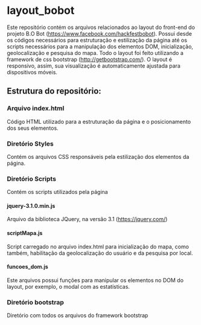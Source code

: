 # layout_bobot
Este repositório contém os arquivos relacionados ao layout do front-end do projeto B.O Bot (https://www.facebook.com/hackfestbobot). 
 Possui desde os códigos necessários para estruturação e estilização da página até os scripts necessários para a manipulação dos
elementos DOM, inicialização, geolocalização e pesquisa do mapa.
 Todo o layout foi feito utilizando a framework de css bootstrap (http://getbootstrap.com/).
 O layout é responsivo, assim, sua visualização é automaticamente ajustada para dispositivos móveis.

## Estrutura do repositório: 

  ### Arquivo index.html
  Código HTML utilizado para a estruturação da página e o posicionamento dos seus elementos.
  
  ### Diretório Styles
  Contém os arquivos CSS responsáveis pela estilização dos elementos da página.
  
  ### Diretório Scripts
  Contém os scripts utilizados pela página
    
  #### jquery-3.1.0.min.js 
  Arquivo da biblioteca JQuery, na versão 3.1 (https://jquery.com/)
      
  #### scriptMapa.js
  Script carregado no arquivo index.html para inicialização do mapa, como também, habilitação da geolocalização do usuário e 
  da pesquisa por local.
  
  #### funcoes_dom.js
  Este arquivos possui funções para manipular os elementos no DOM do layout, por exemplo, o modal com as estatísticas.
  
  ### Diretório bootstrap
  Diretório com todos os arquivos do framework bootstrap
